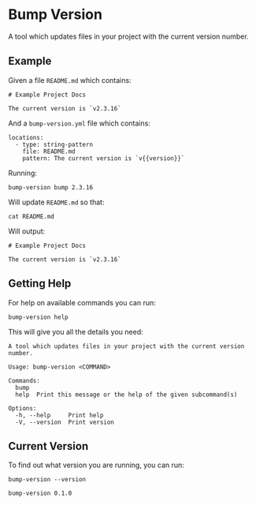 # Bump Version

A tool which updates files in your project with the current version number.

## Example

Given a file `README.md` which contains:

```text, file(path="README.md")
# Example Project Docs

The current version is `v2.3.16`
```

And a `bump-version.yml` file which contains:

```yaml, file(path="bump-version.yml")
locations:
  - type: string-pattern
    file: README.md
    pattern: The current version is `v{{version}}`
```

Running:

```shell, script()
bump-version bump 2.3.16
```

Will update `README.md` so that:

```shell, script()
cat README.md
```

Will output:

```text, verify()
# Example Project Docs

The current version is `v2.3.16`
```

## Getting Help

For help on available commands you can run:

```shell, script()
bump-version help
```

This will give you all the details you need:

```text, verify()
A tool which updates files in your project with the current version number.

Usage: bump-version <COMMAND>

Commands:
  bump  
  help  Print this message or the help of the given subcommand(s)

Options:
  -h, --help     Print help
  -V, --version  Print version
```

## Current Version

To find out what version you are running, you can run:
```shell, script()
bump-version --version
```

```text, verify()
bump-version 0.1.0
```
